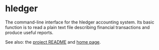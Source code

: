 # hledger

The command-line interface for the hledger accounting system.
Its basic function is to read a plain text file describing
financial transactions and produce useful reports.

See also:
the [project README](https://hledger.org/README.html)
and [home page](https://hledger.org).
